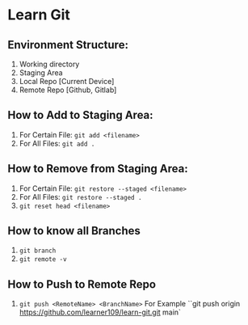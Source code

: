 # Learn Git

## Environment Structure:

1. Working directory
2. Staging Area
3. Local Repo [Current Device]
4. Remote Repo [Github, Gitlab]

## How to Add to Staging Area:

1. For Certain File: `git add <filename>`
1. For All Files: `git add .`

## How to Remove from Staging Area:

1. For Certain File: `git restore --staged <filename>`
1. For All Files: `git restore --staged .`
1. `git reset head <filename>`

## How to know all Branches

1. `git branch `
1. `git remote -v`

## How to Push to Remote Repo

1. `git push <RemoteName> <BranchName>` For Example ``git push origin <https://github.com/learner109/learn-git.git> main`
